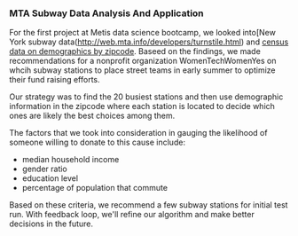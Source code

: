 ### MTA Subway Data Analysis And Application

For the first project at Metis data science bootcamp, we looked into[New York subway data(http://web.mta.info/developers/turnstile.html) and [census data on demographics by zipcode](http://zipatlas.com/). Baseed on the findings, we made recommendations for a nonprofit organization WomenTechWomenYes on whcih subway stations to place street teams in early summer to optimize their fund raising efforts.

Our strategy was to find the 20 busiest stations and then use demographic information in the zipcode where each station is located to decide which ones are likely the best choices among them.

The factors that we took into consideration in gauging the likelihood of someone willing to donate to this cause include:
* median household income
* gender ratio
* education level
* percentage of population that commute

Based on these criteria, we recommend a few subway stations for initial test run. With feedback loop, we'll refine our algorithm and make better decisions in the future.
